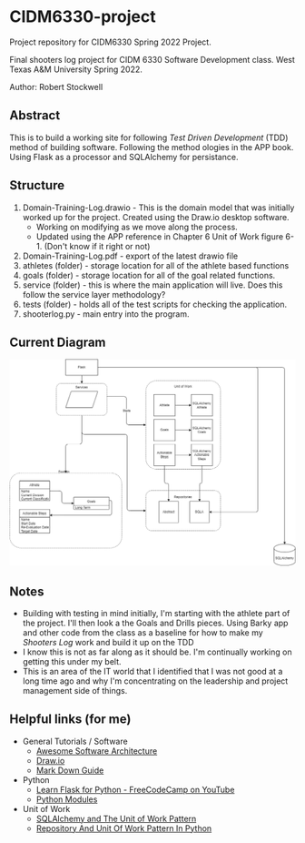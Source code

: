 # CIDM6330-project
Project repository for CIDM6330 Spring 2022 Project.

Final shooters log project for CIDM 6330 Software Development class. West Texas A&M University Spring 2022.

Author: Robert Stockwell

## Abstract

This is to build a working site for following *Test Driven Development* (TDD) method of building software. Following the method ologies in the APP book. Using Flask as a processor and SQLAlchemy for persistance. 

## Structure

1. Domain-Training-Log.drawio - This is the domain model that was initially worked up for the project. Created using the Draw.io desktop software.
    * Working on modifying as we move along the process.
    * Updated using the APP reference in Chapter 6 Unit of Work figure 6-1. (Don't know if it right or not)
2. Domain-Training-Log.pdf - export of the latest drawio file
3. athletes (folder) - storage location for all of the athlete based functions
4. goals (folder) - storage location for all of the goal related functions. 
5. service (folder) - this is where the main application will live. Does this follow the service layer methodology? 
6. tests (folder) - holds all of the test scripts for checking the application. 
7. shooterlog.py - main entry into the program.

## Current Diagram

![Current Project Domain Diagram](Domain-Training-Log-Domain-UnitOfWork.drawio.png "Current Project Domain Diagram")


## Notes

- Building with testing in mind initially, I'm starting with the athlete part of the project. I'll then look a the Goals and Drills pieces. Using Barky app and other code from the class as a baseline for how to make my *Shooters Log* work and build it up on the TDD 
- I know this is not as far along as it should be. I'm continually working on getting this under my belt.
- This is an area of the IT world that I identified that I was not good at a long time ago and why I'm concentrating on the leadership and project management side of things.


## Helpful links (for me)

- General Tutorials / Software
    * [Awesome Software Architecture](https://awesome-architecture.com/)
    * [Draw.io](https://app.diagrams.net/)
    * [Mark Down Guide](https://www.markdownguide.org/)
- Python
    * [Learn Flask for Python - FreeCodeCamp on YouTube](https://www.youtube.com/watch?v=Z1RJmh_OqeA)
    * [Python Modules](https://realpython.com/python-modules-packages/)
- Unit of Work
    * [SQLAlchemy and The Unit of Work Pattern](https://medium.com/craftsmenltd/sqlalchemy-and-the-unit-of-work-pattern-dfa91a098023)
    * [Repository And Unit Of Work Pattern In Python](https://io.made.com/blog/2017-09-08-repository-and-unit-of-work-pattern-in-python.html)